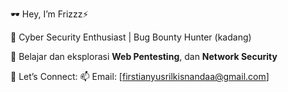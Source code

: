 🕶️ Hey, I’m Frizzz⚡

🧠 Cyber Security Enthusiast | Bug Bounty Hunter (kadang)

🧠 Belajar dan eksplorasi **Web Pentesting**, dan **Network Security**

📡 Let’s Connect:
📫 Email: [firstianyusrilkisnandaa@gmail.com]

